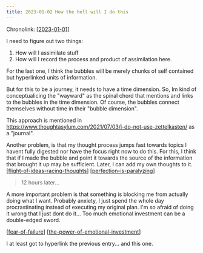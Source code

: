 ```yaml
---
title: 2023-01-02 How the hell will I do this
---
```


Chronolink: [[2023-01-01]]

I need to figure out two things:

1. How will I assimilate stuff
1. How will I record the process and product of assimilation here.

For the last one, I think the bubbles will be merely chunks of self contained but hyperlinked units of information.

But for this to be a journey, it needs to have a time dimension. So, Im kind of conceptualicing the "wayward" as the spinal chord that mentions and links to the bubbles in the time dimension. Of course, the bubbles connect themselves without time in their "bubble dimension".

This approach is mentioned in https://www.thoughtasylum.com/2021/07/03/i-do-not-use-zettelkasten/ as a "journal".

Another problem, is that my thought process jumps fast towards topics I havent fully digested nor have the focus right now to do this. For this, I think that if I made the bubble and point it towards the source of the information that brought it up may be sufficient. Later, I can add my own thoughts to it.
[[flight-of-ideas-racing-thoughts]]
[[perfection-is-paralyzing]]

> 12 hours later...

A more important problem is that something is blocking me from actually doing what I want. Probably anxiety, I just spend the whole day procrastinating instead of executing my original plan. I'm so afraid of doing it wrong that I just dont do it... Too much emotional investment can be a double-edged sword.

[[fear-of-failure]] [[the-power-of-emotional-investment]]

I at least got to hyperlink the previous entry... and this one.





















[//begin]: # "Autogenerated link references for markdown compatibility"
[2023-01-01]: ./../wayward/2023-01-01 "2023-01-01"
[flight-of-ideas-racing-thoughts]: ./../bubbles/flight-of-ideas-racing-thoughts "flight-of-ideas-racing-thoughts"
[perfection-is-paralyzing]: ./../bubbles/perfection-is-paralyzing "perfection-is-paralyzing"
[fear-of-failure]: ./../bubbles/fear-of-failure "fear-of-failure"
[the-power-of-emotional-investment]: ./../bubbles/the-power-of-emotional-investment "the-power-of-emotional-investment"
[//end]: # "Autogenerated link references"